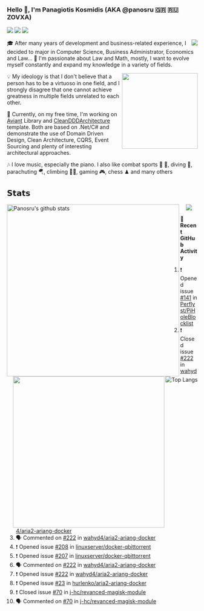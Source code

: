 ### Hello 👋, I'm Panagiotis Kosmidis (AKA @panosru 🇬🇷 🇷🇺 ZOVXA)

[![](https://visitor-badge.glitch.me/badge?page_id=panosru-github-profile)](https://github.com/panosru) [![](https://img.shields.io/badge/-Panagiotis%20Kosmidis-blue?style=flat-square&logo=Linkedin&logoColor=white&link=https://www.linkedin.com/in/panagiotiskosmidis/)](https://www.linkedin.com/in/panagiotiskosmidis/) [![](https://img.shields.io/badge/-Europass%20CV-blue?style=flat-square&logo=microsoft-word&logoColor=white&link=https://url.kosmidis.me/europass)](https://url.kosmidis.me/europass)

[<img align="right" src="https://github-readme-stackoverflow.vercel.app/?userID=395187&theme=light&layout=compact">](https://stackoverflow.com/users/395187/panosru)
🎓 After many years of development and business-related experience, I decided to major in Computer Science, Business Administrator, Economics and Law... 🤯 I'm passionate about Law and Math, mostly, I want to evolve myself constantly and expand my knowledge in a variety of fields.

<img align="right" width="200" src="https://user-images.githubusercontent.com/400362/145676737-ace81986-ddef-4213-b898-133aaecb023a.png" />

💡 My ideology is that I don't believe that a person has to be a virtuoso in one field, and I strongly disagree that one cannot achieve greatness in multiple fields unrelated to each other.

🔭 Currently, on my free time, I'm working on [Aviant](https://github.com/panosru/Aviant) Library and [CleanDDDArchitecture](https://github.com/panosru/CleanDDDArchitecture) template. Both are based on .Net/C# and demonstrate the use of Domain Driven Design, Clean Architecture, CQRS, Event Sourcing and plenty of interesting architectural approaches.

🎶 I love music, especially the piano. I also like combat sports 🥊 🤼, diving 🤿, parachuting 🪂, climbing 🧗🏻, gaming 🎮, chess ♟ and many others 

<!--[![Spotify](https://novatorem.panosru.vercel.app/api/spotify)](https://open.spotify.com/user/panosru)-->

## 𝗦𝘁𝗮𝘁𝘀

<img width="455px" align="left" src="https://github-stats-git-custom-panosru.vercel.app/api?username=panosru&count_private=true&show_icons=true&include_all_commits=false&hide_border=true&custom_title=My%20Open%20Source%20Journey&locale=en&line_height=30" alt="Panosru's github stats" />

<img align="right" src="https://github-stats-git-custom-panosru.vercel.app/api/top-langs/?username=panosru&langs_count=20&layout=compact&count_private=true&hide_border=true&locale=en&exclude_repo=github-readme-stats,panosru,cockpit_GROUPS,jamesgeorge007,hedythedev,katerina-web,.net-rnd-i18n,php-censor,framework,BetterReflection,docker-php-censor,protos,node-jinjs,protos-docs,OxyNode" alt="Top Langs" />

<p align="center"><img src="http://github-readme-streak-stats.herokuapp.com?user=panosru&date_format=M%20j%5B%2C%20Y%5D&hide_border=true" /></p>


<img align="right" width="400" src="https://github-stats-git-custom-panosru.vercel.app/api/wakatime?username=panosru&hide_border=true" />

**👣 Recent GitHub Activity**

<!--START_SECTION:activity-->
1. ❗️ Opened issue [#141](https://github.com/Perflyst/PiHoleBlocklist/issues/141) in [Perflyst/PiHoleBlocklist](https://github.com/Perflyst/PiHoleBlocklist)
2. ❗️ Closed issue [#222](https://github.com/wahyd4/aria2-ariang-docker/issues/222) in [wahyd4/aria2-ariang-docker](https://github.com/wahyd4/aria2-ariang-docker)
3. 🗣 Commented on [#222](https://github.com/wahyd4/aria2-ariang-docker/issues/222) in [wahyd4/aria2-ariang-docker](https://github.com/wahyd4/aria2-ariang-docker)
4. ❗️ Opened issue [#208](https://github.com/linuxserver/docker-qbittorrent/issues/208) in [linuxserver/docker-qbittorrent](https://github.com/linuxserver/docker-qbittorrent)
5. ❗️ Opened issue [#207](https://github.com/linuxserver/docker-qbittorrent/issues/207) in [linuxserver/docker-qbittorrent](https://github.com/linuxserver/docker-qbittorrent)
6. 🗣 Commented on [#222](https://github.com/wahyd4/aria2-ariang-docker/issues/222) in [wahyd4/aria2-ariang-docker](https://github.com/wahyd4/aria2-ariang-docker)
7. ❗️ Opened issue [#222](https://github.com/wahyd4/aria2-ariang-docker/issues/222) in [wahyd4/aria2-ariang-docker](https://github.com/wahyd4/aria2-ariang-docker)
8. ❗️ Opened issue [#23](https://github.com/hurlenko/aria2-ariang-docker/issues/23) in [hurlenko/aria2-ariang-docker](https://github.com/hurlenko/aria2-ariang-docker)
9. ❗️ Closed issue [#70](https://github.com/j-hc/revanced-magisk-module/issues/70) in [j-hc/revanced-magisk-module](https://github.com/j-hc/revanced-magisk-module)
10. 🗣 Commented on [#70](https://github.com/j-hc/revanced-magisk-module/issues/70) in [j-hc/revanced-magisk-module](https://github.com/j-hc/revanced-magisk-module)
<!--END_SECTION:activity-->
